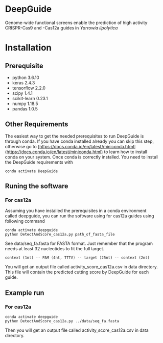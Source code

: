 # DeepGuide
Genome-wide functional screens enable the prediction of high activity CRISPR-Cas9 and -Cas12a guides in _Yarrowia lipolytica_
# Installation
## Prerequisite
- python 3.6.10
- keras 2.4.3
- tensorflow 2.2.0
- scipy 1.4.1
- scikit-learn 0.23.1
- numpy 1.18.5
- pandas 1.0.5
## Other Requirements
The easiest way to get the needed prerequisites to run DeepGuide is through conda. If you have conda installed already you can skip this step, otherwise go to [https://docs.conda.io/en/latest/miniconda.html](https://docs.conda.io/en/latest/miniconda.html) to learn how to install conda on your system. Once conda is correctly installed. You need to install the DeepGuide requirements with
```
conda activate DeepGuide
```
## Runing the software
### For cas12a
Assuming you have installed the prerequisites in a conda environment called deepguide, you can run the software using for cas12a guides using following command

```
conda activate deepguide
python DetectAndScore_cas12a.py path_of_fasta_file
```
See data/seq_fa.fasta for FASTA format. Just remember that the program needs at least 32 nucleotides to fit the full target.

```
context (1nt) -- PAM (4nt, TTTV) -- target (25nt) -- context (2nt)
```

You will get an output file called activity_score_cas12a.csv in data directory. This file will contain the predicted cutting score by DeepGuide for each guide.

## Example run
### For cas12a
```
conda activate deepguide
python DetectAndScore_cas12a.py ../data/seq_fa.fasta
```
Then you will get an output file called activity_score_cas12a.csv in data directory.
